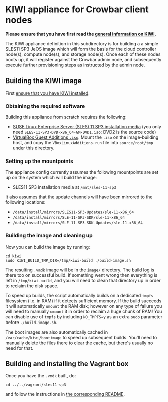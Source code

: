 # KIWI appliance for Crowbar client nodes

**Please ensure that you have first read the
[general information on KIWI](../README.md).**

The KIWI appliance definition in this subdirectory is for building a a
simple SLES11 SP3 JeOS image which will form the basis for the cloud
controller node(s), compute node(s), and storage node(s).  Once each
of these nodes boots up, it will register against the Crowbar admin
node, and subsequently execute further provisioning steps as
instructed by the admin node.

## Building the KIWI image

First [ensure that you have KIWI installed](../README.md).

### Obtaining the required software

Building this appliance from scratch requires the following:

*   [SUSE Linux Enterprise Server (SLES) 11 SP3 installation media](https://download.suse.com/Download?buildid=Q_VbW21BiB4~) (you only need `SLES-11-SP3-DVD-x86_64-GM-DVD1.iso`; DVD2 is the source code)
*   [VirtualBox Guest Additions `.iso`](http://download.virtualbox.org/virtualbox/).  Mount the `.iso` on the image-building host, and copy the `VBoxLinuxAdditions.run` file into `source/root/tmp` under this directory.

### Setting up the mountpoints

The appliance config currently assumes the following mountpoints are
set up on the system which will build the image:

*   SLES11 SP3 installation media at `/mnt/sles-11-sp3`

It also assumes that the update channels will have been mirrored to
the following locations:

*   `/data/install/mirrors/SLES11-SP3-Updates/sle-11-x86_64`
*   `/data/install/mirrors/SLE-11-SP3-SDK/sle-11-x86_64`
*   `/data/install/mirrors/SLE-11-SP3-SDK-Updates/sle-11-x86_64`

### Building the image and cleaning up

Now you can build the image by running:

    cd kiwi
    sudo KIWI_BUILD_TMP_DIR=/tmp/kiwi-build ./build-image.sh

The resulting `.vmdk` image will be in the `image/` directory.  The
build log is there too on successful build.  If something went wrong
then everything is left in `/tmp/kiwi-build`, and you will need to
clean that directory up in order to reclaim the disk space.

To speed up builds, the script automatically builds on a dedicated
`tmpfs` filesystem (i.e. in RAM) if it detects sufficient memory.  If
the build succeeds it will automatically `umount` the RAM disk;
however on any type of failure you will need to manually `umount` it
in order to reclaim a huge chunk of RAM!  You can disable use of
`tmpfs` by including `NO_TMPFS=y` as an extra `sudo` parameter before
`./build-image.sh`.

The boot images are also automatically cached in
`/var/cache/kiwi/bootimage` to speed up subsequent builds. You'll need
to manually delete the files there to clear the cache, but there's
usually no need for that.

## Building and installing the Vagrant box

Once you have the `.vmdk` built, do:

    cd ../../vagrant/sles11-sp3

and follow the instructions in
[the corresponding README](../../vagrant/sles11-sp3/README.md).
